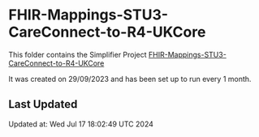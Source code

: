 # FHIR-Mappings-STU3-CareConnect-to-R4-UKCore
This folder contains the Simplifier Project [FHIR-Mappings-STU3-CareConnect-to-R4-UKCore](https://simplifier.net/fhir-mappings-stu3-careconnect-to-r4-ukcore)

It was created on 29/09/2023 and has been set up to run every 1 month.

## Last Updated

Updated at: Wed Jul 17 18:02:49 UTC 2024
